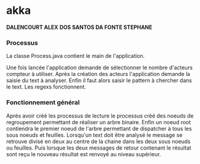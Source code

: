 # akka

__DALENCOURT ALEX__
__DOS SANTOS DA FONTE STEPHANE__

### Processus 

La classe Process.java contient le main de l'application.

Une fois lancée l'application demande de sélectionner le nombre d'acteurs compteur à utiliser.
Après la création des acteurs l'application demande la saisie du text à analyser.
Enfin il faut alors saisir le pattern à chercher dans le text. Les regexs fonctionnent.

### Fonctionnement général

Après avoir créé les processus de lecture le processus créé des noeuds de regroupement permettant de réaliser
un arbre binaire.
Enfin un noeud root contiendra le premier noeud de l'arbre permettant de dispatcher à tous les sous noeuds
et feuilles.
Lorsqu'un text doit être analysé le message se retrouve divisé en deux au centre de la chaine dans les deux
sous noeuds ou feuilles. Puis lorsque les deux messages de retour contenant le résultat sont reçu le nouveau
résultat est renvoyé au niveau supérieur.
